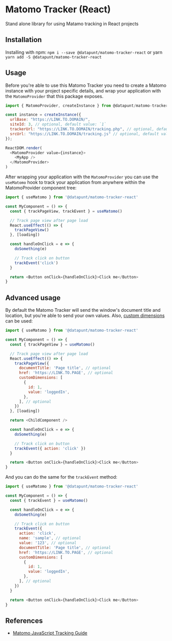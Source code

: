 # Matomo Tracker (React)

Stand alone library for using Matamo tracking in React projects

## Installation

Installing with npm: `npm i --save @datapunt/matomo-tracker-react` or yarn `yarn add -S @datapunt/matomo-tracker-react`

## Usage

Before you're able to use this Matomo Tracker you need to create a Matomo instance with your project specific details, and wrap your application with the `MatomoProvider` that this package exposes.

```js
import { MatomoProvider, createInstance } from @datapunt/matomo-tracker-react

const instance = createInstance({
  urlBase: "https://LINK.TO.DOMAIN/",
  siteId: 3, // optional, default value: `1`
  trackerUrl: "https://LINK.TO.DOMAIN/tracking.php", // optional, default value: `${urlBase}matomo.php`
  srcUrl: "https://LINK.TO.DOMAIN/tracking.js" // optional, default value: `${urlBase}matomo.js`
});

ReactDOM.render(
  <MatomoProvider value={instance}>
    <MyApp />
  </MatomoProvider>
)
```

After wrapping your application with the `MatomoProvider` you can use the `useMatomo` hook to track your application from anywhere within the MatomoProvider component tree:

```js
import { useMatomo } from '@datapunt/matomo-tracker-react'

const MyComponent = () => {
  const { trackPageView, trackEvent } = useMatomo()

  // Track page view after page load
  React.useEffect(() => {
    trackPageView()
  }, [loading])

  const handleOnClick = e => {
    doSomething(e)

    // Track click on button
    trackEvent('click')
  }

  return <Button onClick={handleOnClick}>Click me</Button>
}
```

## Advanced usage

By default the Matomo Tracker will send the window's document title and location, but you're able to send your own values. Also, [custom dimensions](https://matomo.org/docs/custom-dimensions/) can be used:

```js
import { useMatomo } from '@datapunt/matomo-tracker-react'

const MyComponent = () => {
  const { trackPageView } = useMatomo()

  // Track page view after page load
  React.useEffect(() => {
    trackPageView({
      documentTitle: 'Page title', // optional
      href: 'https://LINK.TO.PAGE', // optional
      customDimensions: [
        {
          id: 1,
          value: 'loggedIn',
        },
      ], // optional
    })
  }, [loading])

  return <ChildComponent />

  const handleOnClick = e => {
    doSomething(e)

    // Track click on button
    trackEvent({ action: 'click' })
  }

  return <Button onClick={handleOnClick}>Click me</Button>
}
```

And you can do the same for the `trackEvent` method:

```js
import { useMatomo } from '@datapunt/matomo-tracker-react'

const MyComponent = () => {
  const { trackEvent } = useMatomo()

  const handleOnClick = e => {
    doSomething(e)

    // Track click on button
    trackEvent({
      action: 'click',
      name: 'sample', // optional
      value: '123', // optional
      documentTitle: 'Page title', // optional
      href: 'https://LINK.TO.PAGE', // optional
      customDimensions: [
        {
          id: 1,
          value: 'loggedIn',
        },
      ], // optional
    })
  }

  return <Button onClick={handleOnClick}>Click me</Button>
}
```

## References

- [Matomo JavaScript Tracking Guide](https://developer.matomo.org/guides/tracking-javascript-guide)
